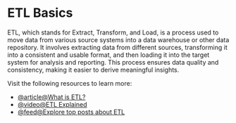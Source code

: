 # ETL Basics

ETL, which stands for Extract, Transform, and Load, is a process used to move data from various source systems into a data warehouse or other data repository. It involves extracting data from different sources, transforming it into a consistent and usable format, and then loading it into the target system for analysis and reporting. This process ensures data quality and consistency, making it easier to derive meaningful insights.

Visit the following resources to learn more:

- [@article@What is ETL?](https://www.snowflake.com/guides/what-etl)
- [@video@ETL Explained](https://www.youtube.com/watch?v=OW5OgsLpDCQ)
- [@feed@Explore top posts about ETL](https://app.daily.dev/tags/etl?ref=roadmapsh)
